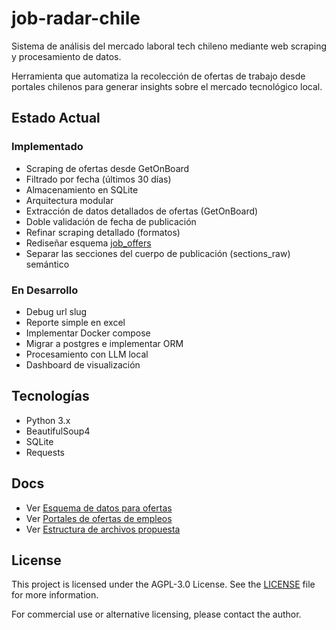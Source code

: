 # job-radar-chile

Sistema de análisis del mercado laboral tech chileno mediante web scraping y procesamiento de datos.

Herramienta que automatiza la recolección de ofertas de trabajo desde portales chilenos para generar insights sobre el mercado tecnológico local.

## Estado Actual
### Implementado
- Scraping de ofertas desde GetOnBoard
- Filtrado por fecha (últimos 30 días)
- Almacenamiento en SQLite
- Arquitectura modular
- Extracción de datos detallados de ofertas (GetOnBoard)
- Doble validación de fecha de publicación
- Refinar scraping detallado (formatos)
- Rediseñar esquema [job_offers](docs/job_offer_schema.md)
- Separar las secciones del cuerpo de publicación (sections_raw) semántico

### En Desarrollo
- Debug url slug
- Reporte simple en excel
- Implementar Docker compose
- Migrar a postgres e implementar ORM
- Procesamiento con LLM local
- Dashboard de visualización


## Tecnologías
- Python 3.x
- BeautifulSoup4
- SQLite
- Requests


## Docs
- Ver [Esquema de datos para ofertas](docs/job_offer_schema.md)
- Ver [Portales de ofertas de empleos](docs/employment_portals.md)
- Ver [Estructura de archivos propuesta](docs/structure.md)

## License
This project is licensed under the AGPL-3.0 License. See the [LICENSE](LICENSE) file for more information.

For commercial use or alternative licensing, please contact the author.